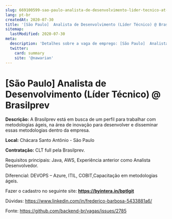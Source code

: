 ```yaml
---
slug: 669100599-sao-paulo-analista-de-desenvolvimento-lider-tecnico-at-brasilprev
lang: pt-br
createdAt: 2020-07-30
title: '[São Paulo]  Analista de Desenvolvimento (Líder Técnico) @ Brasilprev - Vaga de Emprego'
sitemap:
  lastModified: 2020-07-30
meta:
  description: 'Detalhes sobre a vaga de emprego: [São Paulo]  Analista de Desenvolvimento (Líder Técnico) @ Brasilprev'
  twitter:
    card: summary
    site: '@nawarian'
---
```


# [São Paulo]  Analista de Desenvolvimento (Líder Técnico) @ Brasilprev

**Descrição:** A Brasilprev está em busca de um perfil para trabalhar com metodologias ágeis, na área de inovação para desenvolver e disseminar essas metodologias dentro da empresa.

**Local:** Chácara Santo Antônio - São Paulo

**Contratação:** CLT full pela Brasilprev.

Requisitos principais:  Java, AWS, Experiência anterior como Analista Desenvolvedor.

Diferencial: DEVOPS – Azure, ITIL, COBIT,Capacitação em metodologias ágeis.

Fazer o cadastro no seguinte site:  **https://byintera.in/bptlgit**

Dúvidas: https://www.linkedin.com/in/frederico-barbosa-5433881a6/


Fonte: https://github.com/backend-br/vagas/issues/2785
